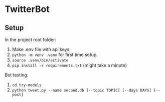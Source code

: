 # TwitterBot


## Setup

In the project root folder:

1.  Make .env file with api keys
2. `python -m venv .venv` for first time setup.
3. `source .venv/bin/activate` 
4. `pip install -r requirements.txt` (might take a minute)

Bot testing:
1. `cd try-models`
2. `python tweet.py --name second.db [--topic TOPIC] [--days DAYS] [--post]`